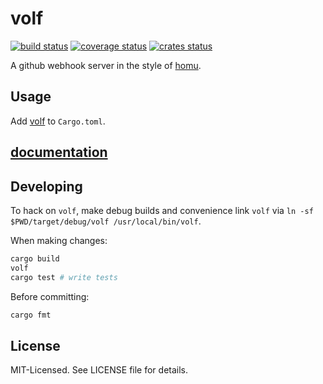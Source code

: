 # volf
[![build status](https://secure.travis-ci.org/clux/volf.svg)](http://travis-ci.org/clux/volf)
[![coverage status](http://img.shields.io/coveralls/clux/volf.svg)](https://coveralls.io/r/clux/volf)
[![crates status](https://img.shields.io/crates/v/volf.svg)](https://crates.io/crates/volf)

A github webhook server in the style of [homu](https://github.com/barosl/homu).

## Usage
Add [volf](https://crates.io/crates/volf) to `Cargo.toml`.

## [documentation](http://clux.github.io/volf)

## Developing
To hack on `volf`, make debug builds and convenience link `volf` via `ln -sf $PWD/target/debug/volf /usr/local/bin/volf`.

When making changes:

```sh
cargo build
volf
cargo test # write tests
```

Before committing:

```sh
cargo fmt
```

## License
MIT-Licensed. See LICENSE file for details.
